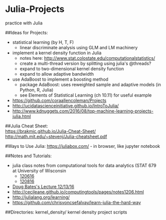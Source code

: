 # Julia-Projects  
practice with Julia  

##Ideas for Projects:
- statistical learning (by H, T, F)
  - linear discriminate analysis using GLM and LM machinery
- implement a kernel density function in Julia  
    - notes here: http://www.stat.colostate.edu/computationalstatistics/  
    - create a multi-thread version by splitting using julia's @threads?
    - expand to two-dimensional kernel density function  
    - expand to allow adaptive bandwidth  
- use AdaBoost to implement a boosting method  
  - package AdaBoost: uses reweighted sample and adaptive models (in Python, R, Julia)  
  - see Elements of Statistical Learning (ch 10.11) for useful example  
- https://github.com/coraallencoleman/Projects  
- http://ucidatascienceinitiative.github.io/IntroToJulia/  
- http://www.kdnuggets.com/2016/08/top-machine-learning-projects-julia.html  

##Julia Cheat Sheet:  
https://brakmic.github.io/Julia-Cheat-Sheet/
http://math.mit.edu/~stevenj/Julia-cheatsheet.pdf  

#Ways to Use Julia:
https://juliabox.com/ - in browser, like jupyter notebook

##Notes and Tutorials:  
- julia class notes from computational tools for data analytics (STAT 679 at University of Wisconsin
  - [120616](stat679ComputingTools/notes/679Notes120616.Rmd)
  - [120816](stat679ComputingTools/notes/679Notes120816.Rmd)
- [Doug Bates's Lecture 12/13/16](stat679ComputingTools/notes/679Notes121316.Rmd)
- http://cecileane.github.io/computingtools/pages/notes1206.html    
- http://julialang.org/learning/  
- https://github.com/chrisvoncsefalvay/learn-julia-the-hard-way  

##Directories:
kernel_density/
  kernel density project scripts
